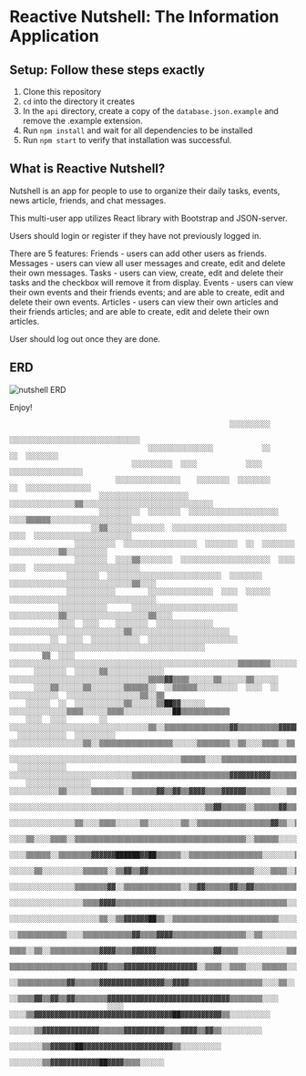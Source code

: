 # Reactive Nutshell: The Information Application

## Setup: Follow these steps exactly

1. Clone this repository
1. `cd` into the directory it creates
1. In the `api` directory, create a copy of the `database.json.example` and remove the .example extension.
1. Run `npm install` and wait for all dependencies to be installed
1. Run `npm start` to verify that installation was successful.

## What is Reactive Nutshell?

Nutshell is an app for people to use to organize their daily tasks, events, news article, friends, and chat messages.

This multi-user app utilizes React library with Bootstrap and JSON-server.

Users should login or register if they have not previously logged in.

There are 5 features:
Friends - users can add other users as friends.
Messages - users can view all user messages and create, edit and delete their own messages.
Tasks - users can view, create, edit and delete their tasks and the checkbox will remove it from display.
Events - users can view their own events and their friends events; and are able to create, edit and delete their own events.
Articles - users can view their own articles and their friends articles; and are able to create, edit and delete their own articles.

User should log out once they are done.

## ERD

![nutshell ERD](./assets/nutshell-erd.png)

Enjoy!

```
                                                      ░░░░░░░░░░                                            
                                            ░░░░░░░░░░░░░░░░░░░░░░░░░░░░░░░░                                
                                  ░░░░░░░░░░░░░░░░            ░░      ░░  ░░░░░░░░                          
                              ░░░░░░░░░░  ░░░░            ░░░░          ░░░░░░░░░░░░░░░░░░                  
                          ░░░░░░░░░░░░░░░░    ░░░░░░░░  ░░░░░░░░          ░░  ░░░░░░░░░░░░░░░░              
                      ░░░░░░░░░░░░░░░░░░░░░░    ░░░░░░░░░░░░░░░░▒▒░░░░░░░░░░░░░░░░░░░░░░░░░░░░░░░░          
                      ░░░░░░░░░░  ░░░░░░░░  ░░░░░░░░░░░░░░░░░░░░░░    ░░░░▒▒▒▒▒▒░░░░░░░░░░░░░░░░░░░░        
                    ░░▒▒░░░░░░░░░░░░░░  ░░░░░░░░░░░░░░░░░░░░░░░░░░░░  ░░░░  ░░░░░░░░░░░░░░░░░░░░░░░░        
                ░░░░░░░░░░  ░░░░░░░░░░░░░░░░░░  ░░░░░░░░  ░░  ░░░░░░░░        ░░░░░░░░░░░░▒▒░░░░░░░░░░      
                ░░░░░░░░  ░░░░▒▒░░░░░░░░  ░░░░░░░░░░░░░░░░░░░░░░  ░░░░  ░░░░  ░░░░░░░░░░░░░░░░░░░░░░░░░░    
              ░░░░░░░░  ░░░░░░░░░░░░░░░░░░░░░░░░░░░░  ░░░░░░░░      ░░░░░░░░░░░░░░░░░░░░░░░░░░░░░░▒▒░░░░    
              ░░░░░░░░░░░░        ░░░░░░░░░░░░░░░░  ░░░░  ░░░░░░    ░░░░░░░░░░░░░░░░░░░░░░░░░░░░░░░░░░░░    
            ░░░░░░░░░░░░      ░░░░░░░░░░░░░░░░░░░░░░░░░░          ░░░░░░░░░░░░▒▒░░░░░░░░░░░░░░░░░░░░▒▒░░░░  
            ░░░░  ░░░░    ░░░░░░░░  ░░░░░░░░░░░░░░  ░░░░░░░░░░░░░░░░░░░░░░░░░░░░▒▒░░░░░░░░░░░░░░░░░░░░░░░░  
          ░░  ░░░░  ░░░░░░░░░░░░  ░░░░░░░░░░░░░░░░░░░░░░  ░░░░░░░░░░░░░░░░░░░░░░░░░░░░░░░░░░░░░░░░░░░░░░░░  
        ▒▒  ░░░░  ░░░░░░░░░░░░░░░░░░░░░░░░░░░░░░░░░░░░░░░░░░░░░░░░░░░░░░░░▒▒▒▒▒▒▒▒░░░░░░░░▒▒░░░░░░░░░░░░░░  
      ░░░░░░░░  ░░░░░░▒▒░░░░░░░░░░░░░░  ░░░░░░░░░░░░░░░░░░░░░░░░░░░░░░░░░░▒▒▒▒▓▓▒▒▒▒░░░░░░▒▒░░░░░░▒▒░░░░░░  
      ░░░░▒▒░░░░░░▒▒░░░░░░░░▒▒▒▒▒▒░░  ░░▒▒▒▒▒▒░░░░░░░░░░  ░░░░  ░░  ░░░░░░░░░░░░  ░░░░░░░░░░░░░░░░░░▒▒░░▒▒  
    ░░░░░░  ░░  ░░░░░░░░░░░░▒▒░░░░░░▒▒██▓▓░░░░░░    ░░░░░░░░░░░░░░▒▒▒▒░░░░░░▒▒▒▒░░░░░░░░░░░░██▒▒▒▒▒▒▒▒▒▒▒▒  
    ░░░░  ░░░░        ░░    ░░░░░░░░░░░░░░░░░░░░░░░░░░░░░░░░░░▒▒░░▒▒▒▒▒▒▒▒▒▒▒▒▒▒▒▒▓▓▒▒▒▒▒▒▒▒▒▒▓▓▓▓▓▓▓▓▒▒░░░░
  ░░░░░░░░░░░░  ░░░░░░░░░░            ░░░░░░░░░░░░░░░░░░▒▒░░▒▒▒▒▒▒▒▒▒▒▒▒▒▒▒▒▒▒░░░░░░▒▒▒▒▒▒▒▒░░▒▒░░░░▒▒▒▒░░▒▒
  ░░░░░░░░░░░░░░░░░░░░░░░░░░░░░░░░░░░░░░░░░░▒▒▒▒▒▒░░░░▒▒▒▒▒▒▒▒▒▒▒▒▒▒▒▒▒▒▒▒▒▒▒▒▒▒▒▒▒▒▓▓▒▒░░░░░░▒▒▒▒░░▒▒▒▒▒▒▒▒
  ░░░░░░░░░░░░  ░░░░░░░░░░░░░░░░░░░░░░░░░░░░░░▒▒▒▒▒▒▒▒▒▒▒▒▒▒▒▒▒▒▒▒▒▒▒▒▓▓▓▓▓▓▓▓▓▓▒▒▒▒▒▒▒▒▒▒▒▒▒▒▒▒▒▒▒▒▒▒░░▒▒░░
    ░░░░░░░░░░░░░░░░    ░░░░░░░░░░░░▒▒░░░░░░▒▒▒▒▒▒▒▒░░▒▒▒▒▒▒▓▓▒▒▓▓▒▒▓▓▓▓▒▒▒▒▓▓▓▓▓▓▒▒▒▒▒▒░░░░▒▒▒▒▒▒░░░░░░▒▒░░
      ░░░░░░░░░░░░░░░░░░░░░░░░░░░░░░░░░░░░░░░░░░░░░░░░▒▒▓▓▒▒▒▒▒▒░░▒▒▒▒▒▒▓▓▒▒▒▒░░░░░░▒▒░░░░░░▒▒▒▒░░░░▒▒░░▒▒░░
        ░░░░░░░░░░░░░░░░▒▒░░░░▒▒▒▒░░░░░░▒▒░░░░░░░░▒▒░░▒▒▒▒▒▒▒▒▒▒▒▒▒▒▒▒▒▒▓▓▒▒░░▒▒░░░░░░▒▒░░▒▒░░░░░░░░▒▒░░░░  
        ░░░░▒▒░░░░▒▒▒▒░░▒▒▒▒▒▒▒▒▒▒▒▒▒▒▒▒▒▒▒▒▒▒▒▒▒▒▒▒▒▒▒▒▒▒▒▒▒▒▒▒▒▒░░▒▒▒▒▒▒░░░░░░░░░░▒▒▒▒▒▒▒▒░░░░░░░░░░░░░░  
          ░░░░▒▒▒▒▒▒░░▒▒▒▒▒▒▒▒▓▓▓▓▓▓██████▓▓██▒▒▒▒▒▒░░▒▒▒▒▒▒▒▒▒▒▒▒▒▒▒▒▒▒░░░░░░░░▒▒▒▒▒▒░░░░░░░░░░░░░░░░░░░░  
            ░░░░░░▒▒░░░░░░░░░░▒▒▒▒▒▒░░▒▒▓▓▒▒▓▓▒▒▒▒▒▒▒▒▒▒▒▒▒▒▒▒▒▒▒▒▒▒▒▒▒▒░░░░▒▒▒▒░░▒▒▒▒▒▒▒▒▒▒░░░░░░░░░░░░    
              ░░░░░░░░░░░░░░░░▒▒▒▒▒▒▒▒▓▓░░▒▒▒▒▒▒▒▒▒▒▒▒▒▒░░▒▒▓▓▒▒▒▒▒▒▓▓▒▒▓▓▒▒▒▒▒▒▒▒▒▒▒▒▒▒░░▒▒▒▒░░░░░░░░░░    
                ░░░░░░░░░░░░░░░░░░▒▒▒▒▓▓▓▓▒▒▒▒▒▒▒▒▒▒▒▒▒▒▒▒▒▒▒▒▒▒▒▒▒▒▒▒▒▒▒▒▒▒▒▒▒▒▒▒▒▒░░░░░░░░░░░░░░░░░░      
                ░░░░░░░░░░░░░░░░░░░░░░▒▒░░▒▒▓▓▓▓▓▓██▒▒░░▒▒▒▒▒▒▒▒▒▒▒▒▒▒▒▒▒▒▒▒▒▒▒▒▒▒░░░░░░░░░░░░░░░░░░        
                  ░░▒▒▒▒▒▒▒▒▒▒▒▒░░░░▒▒▒▒▒▒▒▒▒▒▒▒▓▓▒▒▒▒▓▓▓▓▒▒▒▒▒▒▒▒▒▒▒▒▒▒▒▒▒▒░░▒▒░░░░░░░░░░░░░░░░░░          
                    ▒▒▒▒░░▒▒░░▒▒▒▒▒▒▒▒▒▒▒▒▓▓▓▓▒▒▒▒▓▓▓▓▓▓▒▒▒▒▒▒▒▒▒▒▒▒▒▒▓▓▒▒▒▒░░░░░░░░░░░░▒▒▒▒░░░░░░          
                      ▒▒▒▒▒▒▒▒▒▒▒▒▒▒▒▒▒▒▒▒▓▓▓▓▒▒▒▒▓▓▓▓▓▓▓▓▓▓▓▓▓▓▓▓▓▓░░▒▒▒▒░░▒▒▒▒░░░░▒▒▒▒▒▒░░░░░░            
                        ░░▒▒▒▒▒▒▒▒▒▒▒▒▓▓▒▒▒▒▒▒▓▓▓▓▓▓▓▓▓▓▓▓▓▓▓▓▒▒▓▓▓▓▒▒▒▒▒▒▒▒▒▒▒▒▒▒▒▒▒▒░░░░▒▒░░              
                          ░░▒▒▒▒▓▓▒▒▓▓▒▒▓▓▒▒▒▒▒▒▒▒▓▓▓▓▓▓▓▓▓▓▓▓▓▓▓▓▓▓▓▓▓▓▓▓▓▓▓▓▓▓▒▒▒▒▒▒▒▒░░░░                
                        ░░░░  ░░░░▒▒▓▓▓▓▓▓▓▓▓▓▓▓▓▓▓▓▓▓▓▓▓▓▓▓▓▓▓▓▓▓▓▓▓▓██▓▓▓▓▓▓▓▓▓▓▒▒░░░░░░░░░░              
                              ░░░░░░▒▒▓▓▓▓▓▓▓▓▓▓▓▓▓▓▒▒▒▒▒▒▓▓▓▓▓▓▓▓▓▓▒▒▒▒▓▓▓▓▒▒▓▓▒▒░░░░░░░░░░                
                                  ░░░░░░░░▒▒▓▓▓▓▓▓██▓▓▓▓▓▓▓▓▓▓▓▓▓▓▓▓▓▓▓▓▓▓▒▒░░░░░░░░░░                      
                                        ░░░░░░░░▒▒▓▓▓▓▓▓▓▓▓▓▓▓██▓▓▓▓▒▒▒▒░░░░░░                              

```
